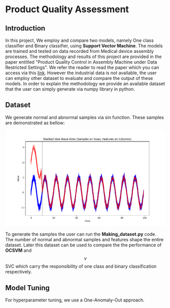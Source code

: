 # Product Quality Assessment
## Introduction
In this project, We employ and compare two models, namely One class classifier and Binary classifier, using **Support Vector Machine**. The models are trained and tested on data recorded from Medical device assembly processes. The methodology and results of this project are provided in the paper entitled "Product Quality Control in Assembly Machine under Data Restricted Settings". We refer the reader to read the paper which you can access via this [link](https://ieeexplore.ieee.org/abstract/document/9976173). However the industrial data is not available, the user can employ other dataset to evaluate and compare the output of these models. In order to explain the methodology we provide an available dataset that the user can simply generate via numpy library in python. 

## Dataset
We generate normal and abnormal samples via sin function. These samples are demonstrated as bellow:
 
![alt text](https://github.com/FatemeKakavandi/ProductQualityAssessment/blob/main/data.png?raw=true)

To generate the samples the user can run the **Making_dataset.py** code. The number of normal and abnormal samples and features shape the entire dataset. Later this dataset can be used to compare the the performance of **OCSVM** and $$\nu$$SVC which carry the responsibility of one class and binary classification respectively.

## Model Tuning 
For hyperparameter tuning, we use a One-Anomaly-Out approach.
